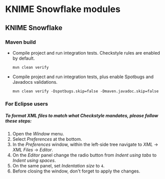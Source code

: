 # KNIME Snowflake modules

## KNIME Snowflake

### Maven build 

* Compile project and run integration tests. Checkstyle rules are enabled by default.   

    `mvn clean verify`

* Compile project and run integration tests, plus enable Spotbugs and Javadocs validations.
    
    `mvn clean verify -Dspotbugs.skip=false -Dmaven.javadoc.skip=false`

### For Eclipse users

##### To format XML files to match what Checkstyle mandates, please follow these steps:
1. Open the *Window* menu.
1. Select *Preferences* at the bottom.
1. In the *Preferences* window, within the left-side tree navigate to *XML* → *XML Files* → *Editor*.
1. On the *Editor* panel change the radio button from *Indent using tabs* to *Indent using spaces*.
1. On the same panel, set *Indentation size* to `4`.
1. Before closing the window, don't forget to apply the changes.
